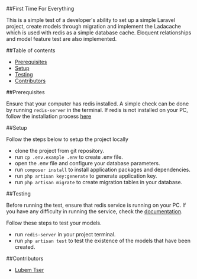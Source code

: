 ##First Time For Everything

This is a simple test of a developer's ability to set up a simple Laravel project, create models through migration and implement the Ladacache which is used with redis as a simple database cache. Eloquent relationships and model feature test are also implemented.

##Table of contents

* [Prerequisites](#prerequisites)
* [Setup](#setup)
* [Testing](#testing)
* [Contributors](#contributors)

##Prerequisites

Ensure that your computer  has redis installed. A simple check can be done by running ``redis-server`` in the terminal. If redis is not installed on your PC, follow the installation process [here](https://redis.io/docs/getting-started/)

##Setup

Follow the steps below to setup the project locally

- clone the project from git repository.
- run ``cp .env.example .env`` to create .env file.
- open the .env file and configure your database parameters.
- run ``composer install`` to install application packages and dependencies.
- run ``php artisan key:generate`` to generate application key.
- run ``php artisan migrate`` to create migration tables in your database.

##Testing

Before running the test, ensure that redis service is running on your PC. If you have any difficulty in running the service, check the [documentation](https://redis.io/docs/getting-started/). <p/> Follow these steps to test your models.
- run ``redis-server`` in your project terminal.
- run ``php artisan test`` to test the existence of the models that have been created. 

##Contributors

- [Lubem Tser](http://slait.com.ng/about)

